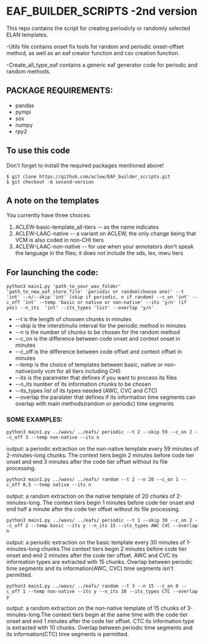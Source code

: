# EAF_BUILDER_SCRIPTS -2nd version

This repo contains the script for creating periodicly or randomly selected ELAN templates.

-Utils file contains onset fix tools for random and periodic onset-offset method, as well as an eaf creator function and csv creation function.

-Create_all_type_eaf contains a generic eaf generator code for periodic and random methods.

## PACKAGE REQUIREMENTS:

* pandas
* pympi
* sox
* numpy
* rpy2

## To use this code

Don't forget to install the required packages mentioned above!

```
$ git clone https://github.com/aclew/EAF_builder_scripts.git
$ git checkout -b second-version
```

## A note on the templates

You currently have three choices:

1) ACLEW-basic-template_all-tiers -- as the name indicates
2) ACLEW-LAAC-native -- a variant on ACLEW, the only change being that VCM is also coded in non-CHI tiers
3) ACLEW-LAAC-non-native -- for use when your annotators don't speak the language in the files; it does not include the xds, lex, mwu tiers

## For launching the code:

	python3 main1.py 'path_to_your_wav_folder' 'path_to_new_eaf_store_file' 'periodic or random(choose one)' --t 'int' --n/--skip 'int' (skip if periodic, n if random) --c_on 'int' --c_off 'int' --temp 'basic or native or non-native' --its 'y/n' (if yes) --n_its  'int' --its_types 'list' --overlap 'y/n'

* --t is the length of choosen chunks in minutes
* --skip is the interstimulis interval for the periodic method in minutes
* --n is the number of chunks to be chosen for the random method
* --c_on is the difference between code onset and context onset in minutes
* --c_off is the difference between code offset and context offset in minutes
* --temp is the choice of templates between basic, native or non-native(only vcm for all tiers including CHI)
* --its is the parameter that defines if you want to process its files
* --n_its number of its information chunks to be chosen
* --its_types list of its types needed (AWC, CVC and CTC)
* --overlap the paralater that defines if its information time segments can overlap with main methods(random or periodic) time segments

### SOME EXAMPLES:

	python3 main1.py ../wavs/ ../eafs/ periodic --t 2 --skip 59 --c_on 2 --c_off 3 --temp non-native --its n
output: a periodic extraction on the non-native template every 59 minutes of 2-minutes-long chunks. The context tiers begin 2 minutes before code tier onset and end 3 minutes after the code tier offset without its file processing.

	python3 main1.py ../wavs/ ../eafs/ random --t 2 --n 20 --c_on 1 --c_off 0,5 --temp native --its n
output: a random extraction on the native template of 20 chunks of 2-minutes-long. The context tiers begin 1 minutes before code tier onset and end half a minute after the code tier offset without its file processing.

	python3 main1.py ../wavs/ ../eafs/ periodic --t 1 --skip 30 --c_on 2 --c_off 2 --temp basic --its y --n_its 15 --its_types AWC CVC --overlap n
output: a periodic extraction on the basic template every 30 minutes of 1-minutes-long chunks.The context tiers begin 2 minutes before code tier onset and end 2 minutes after the code tier offset. AWC and CVC its information types are extracted with 15 chunks. Overlap between periodic time segments and its information(AWC, CVC) time segments isn't permitted.

	python3 main1.py ../wavs/ ../eafs/ random --t 3 --n 15 --c_on 0 --c_off 1 --temp non-native --its y --n_its 10 --its_types CTC --overlap y
output: a random extraction on the non-native template of 15 chunks of 3-minutes-long.The context tiers begin at the same time with the code tier onset and end 1 minutes after the code tier offset. CTC its information type is extracted with 10 chunks. Overlap between periodic time segments and its information(CTC) time segments is permitted.

